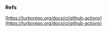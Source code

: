### Refs

[https://turborepo.org/docs/ci/github-actions](https://turborepo.org/docs/ci/github-actions)